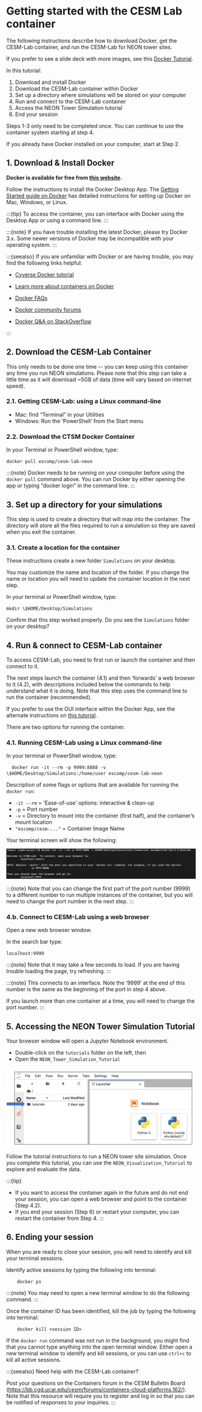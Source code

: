 # Getting started with the CESM Lab container

The following instructions describe how to download Docker, get the CESM-Lab container, and run the CESM-Lab for NEON tower sites.

If you prefer to see a slide deck with more images, see this [Docker
Tutorial](https://drive.google.com/file/d/1Zs_SrlpGVlS3KHvFDUVyCGPXOfKgG4_c/view).

In this tutorial:
1. Download and install Docker
2. Download the CESM-Lab container within Docker
3. Set up a directory where simulations will be stored on your computer
4. Run and connect to the CESM-Lab container
5. Access the NEON Tower Simulation tutorial
6. End your session

Steps 1-3 only need to be completed once. You can continue to use the container system starting at step 4. 

If you already have Docker installed on your computer, start at Step 2.

## 1. Download & Install Docker
**Docker is available for free from [this website](https://www.docker.com/products/docker-desktop).**

Follow the instructions to install the Docker Desktop App. The [Getting Started guide on Docker](https://www.docker.com/get-started) has detailed instructions for setting up Docker on Mac, Windows, or Linux.

:::{tip}
To access the container, you can interface with Docker using the Desktop App or using a command line.
:::

:::{note}
If you have trouble installing the latest Docker, please try Docker 3.x. Some newer versions of Docker may be incompatible with your operating system.
:::


:::{seealso}
If you are unfamiliar with Docker or are having trouble, you may find the following links helpful:

* [Cyverse Docker tutorial](https://learning.cyverse.org/projects/foss-2020/en/latest/Containers/introtocontainers.html)

* [Learn more about containers on Docker](https://www.docker.com/resources/what-container)

* [Docker FAQs](https://docs.docker.com/engine/faq/)

* [Docker community forums](https://forums.docker.com/)

* [Docker Q&A on StackOverflow](https://forums.docker.com/)

:::


## 2. Download the CESM-Lab Container

This only needs to be done one time -- you can keep using this
container any time you run NEON simulations. Please note that this step
can take a little time as it will download \~5GB of data (time will vary
based on internet speed).

### 2.1. Getting CESM-Lab: using a Linux command-line

- Mac: find “Terminal” in your Utilities
- Windows: Run the ‘PowerShell’ from the Start menu

### 2.2. Download the CTSM Docker Container

In your Terminal or PowerShell window, type:

    docker pull escomp/cesm-lab-neon

:::{note}
Docker needs to be running on your computer before using the `docker pull` command above. 
You can run Docker by either opening the app or typing “docker login” in the command line.
:::

## 3. Set up a directory for your simulations

This step is used to create a directory that will map into the container. 
The directory will store all the files required to run a simulation so they are saved when you exit the container. 

### 3.1.  Create a location for the container

These instructions create a new folder `Simulations` on your desktop. 

You may customize the name and location of the folder.
If you change the name or location you will need to update the container location in the next step.

In your terminal or PowerShell window, type:

    mkdir \$HOME/Desktop/Simulations

Confirm that this step worked properly. Do you see the `Simulations` folder on your desktop?


## 4. Run & connect to CESM-Lab container

To access CESM-Lab, you need to first run or launch the container and then connect to it.

The next steps launch the container (4.1) and then ‘forwards’ a web browser to it (4.2), with descriptions included below the commands to help understand what it is doing. Note that this step uses the command line to run the container (recommended).

If you prefer to use the GUI interface within the Docker App, see the alternate instructions on [this tutorial](https://drive.google.com/file/d/1Zs_SrlpGVlS3KHvFDUVyCGPXOfKgG4_c/view).

There are two options for running the container.

### 4.1. Running CESM-Lab using a Linux command-line

In your terminal or PowerShell window, type:

```
  docker run -it --rm -p 9999:8888 -v \$HOME/Desktop/Simulations:/home/user escomp/cesm-lab-neon

```
Description of some flags or options that are available for running the `docker run`:

*  `-it --rm` = 'Ease-of-use’ options: interactive & clean-up
*  `-p` = Port number
*  `-v` = Directory to mount into the container (first half), and the container’s mount location
*  `"escomp/cesm-..."` = Container Image Name

Your terminal screen will show the following:  


![CESM-Lab Terminal](images/docker_terminal_output_screenshot.png)

:::{note}
Note that you can change the first part of the port number (9999) to a different number to run multiple instances of the container, but you will need to change the port number in the next step. 
:::


### 4.b. Connect to CESM-Lab using a web browser

Open a new web browser window.

In the search bar type:

    localhost:9999

:::{note}
Note that it may take a few seconds to load. If you are having trouble loading the page, try refreshing.
:::

:::{note}
This connects to an interface. Note the ‘9999’ at the end of this
number is the same as the beginning of the port in step 4 above. 

If you launch more than one container at a time, you will need to change the
port number.
:::

## 5. Accessing the NEON Tower Simulation Tutorial
Your browser window will open a Jupyter Notebook environment.

-   Double-click on the `tutorials` folder on the left, then
-   Open the `NEON_Tower_Simulation_Tutorial`

![Jupyter-Lab screenshot](images/jupyter-lab_screenshot.png)

Follow the tutorial instructions to run a NEON tower site simulation. 
Once you complete this tutorial, you can use the `NEON_Visualization_Tutorial` to explore and evaluate the data.


:::{tip}

-   If you want to access the container again in the future and do not
    end your session, you can open a web browser and point to the
    container (Step 4.2).
-   If you end your session (Step 6) or restart your computer, you can
    restart the container from Step 4.
:::


## 6. Ending your session

When you are ready to close your session, you will need to identify and kill your terminal sessions.

Identify active sessions by typing the following into terminal:

```
    docker ps 
```

:::{note}
You may need to open a new terminal window to do the following command.
:::

Once the container ID has been identified, kill the job by typing the
following into terminal:


```
    docker kill <session ID> 
```

If the `docker run` command was not run in the background, you might find
that you cannot type anything into the open terminal window. Either open
a new terminal window to identify and kill sessions, or you can use
`ctrl+c` to kill all active sessions.


:::{seealso}
Need help with the CESM-Lab container? 

Post your questions on the Containers forum in the CESM Bulletin Board (https://bb.cgd.ucar.edu/cesm/forums/containers-cloud-platforms.162/). Note that this resource will require you to register and log in so that you can be notified of responses to your inquiries. 
:::

